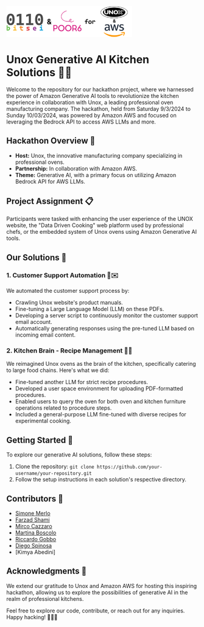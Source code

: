 <img src="hackathon.png" width="330" alt="Hackathon Logo"/>

# Unox Generative AI Kitchen Solutions 🍳🤖

Welcome to the repository for our hackathon project, where we harnessed the power of Amazon Generative AI tools to revolutionize the kitchen experience in collaboration with Unox, a leading professional oven manufacturing company. The hackathon, held from Saturday 9/3/2024 to Sunday 10/03/2024, was powered by Amazon AWS and focused on leveraging the Bedrock API to access AWS LLMs and more.

## Hackathon Overview 🚀

- **Host:** Unox, the innovative manufacturing company specializing in professional ovens.
- **Partnership:** In collaboration with Amazon AWS.
- **Theme:** Generative AI, with a primary focus on utilizing Amazon Bedrock API for AWS LLMs.

## Project Assignment 📋

Participants were tasked with enhancing the user experience of the UNOX website, the "Data Driven Cooking" web platform used by professional chefs, or the embedded system of Unox ovens using Amazon Generative AI tools.

## Our Solutions 🌟

### 1. Customer Support Automation 🤖✉️

We automated the customer support process by:

- Crawling Unox website's product manuals.
- Fine-tuning a Large Language Model (LLM) on these PDFs.
- Developing a server script to continuously monitor the customer support email account.
- Automatically generating responses using the pre-tuned LLM based on incoming email content.

### 2. Kitchen Brain - Recipe Management 🍲🧠

We reimagined Unox ovens as the brain of the kitchen, specifically catering to large food chains. Here's what we did:

- Fine-tuned another LLM for strict recipe procedures.
- Developed a user space environment for uploading PDF-formatted procedures.
- Enabled users to query the oven for both oven and kitchen furniture operations related to procedure steps.
- Included a general-purpose LLM fine-tuned with diverse recipes for experimental cooking.

## Getting Started 🚀

To explore our generative AI solutions, follow these steps:

1. Clone the repository: `git clone https://github.com/your-username/your-repository.git`
2. Follow the setup instructions in each solution's respective directory.

## Contributors 👥

- [Simone Merlo](https://www.linkedin.com/in/simone-merlo-2858882a9/)
- [Farzad Shami](https://www.linkedin.com/in/farzad-shami/)
- [Mirco Cazzaro](https://www.linkedin.com/in/mirco-cazzaro-360b20235/)
- [Martina Boscolo](https://www.linkedin.com/in/martina-boscolo-bacheto/)
- [Riccardo Gobbo](https://www.linkedin.com/in/riccardogobbo/)
- [Diego Spinosa](https://www.linkedin.com/in/diego-spinosa/)
- [Kimya Abedini]

## Acknowledgments 🙌

We extend our gratitude to Unox and Amazon AWS for hosting this inspiring hackathon, allowing us to explore the possibilities of generative AI in the realm of professional kitchens.

Feel free to explore our code, contribute, or reach out for any inquiries. Happy hacking! 🍴🔧✨